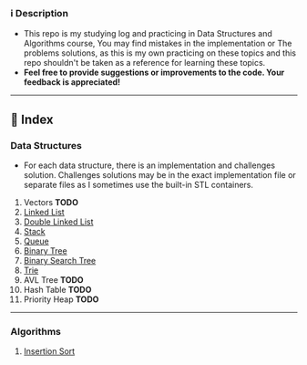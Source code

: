 ### ℹ️ Description
- This repo is my studying log and practicing in Data Structures and Algorithms course, You may find mistakes in the implementation or The problems solutions, as this is my own practicing on these topics and this repo shouldn't be taken as a reference for learning these topics.
- **Feel free to provide suggestions or improvements to the code. Your feedback is appreciated!**
---
## 📃 Index 
### Data Structures
- For each data structure, there is an implementation and challenges solution. Challenges solutions may be in the exact implementation file or separate files as I sometimes use the built-in STL containers.

1. Vectors **TODO**
2. [Linked List](/DS/Single%20Linked%20List/)
3. [Double Linked List](/DS/Double%20Linked%20List/)
4. [Stack](/DS/Stack/)
5. [Queue](/DS/Queue/)
6. [Binary Tree](/DS/Binary%20Tree/)
7. [Binary Search Tree](/DS/Binary%20Search%20Tree/)
8. [Trie](/DS/Trie/) 
9. AVL Tree **TODO**
10. Hash Table **TODO**
11. Priority Heap **TODO**

---
### Algorithms
1. [Insertion Sort](/Algorithms/Insertion%20Sort/)